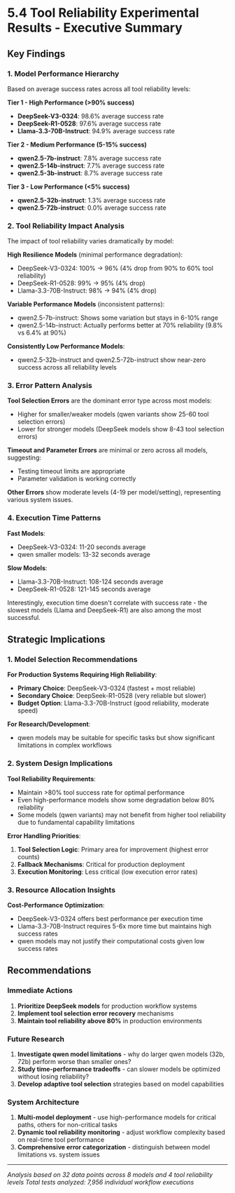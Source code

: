 # 5.4 Tool Reliability Experimental Results - Executive Summary

## Key Findings

### 1. Model Performance Hierarchy
Based on average success rates across all tool reliability levels:

**Tier 1 - High Performance (>90% success)**
- **DeepSeek-V3-0324**: 98.6% average success rate
- **DeepSeek-R1-0528**: 97.6% average success rate  
- **Llama-3.3-70B-Instruct**: 94.9% average success rate

**Tier 2 - Medium Performance (5-15% success)**
- **qwen2.5-7b-instruct**: 7.8% average success rate
- **qwen2.5-14b-instruct**: 7.7% average success rate
- **qwen2.5-3b-instruct**: 8.7% average success rate

**Tier 3 - Low Performance (<5% success)**
- **qwen2.5-32b-instruct**: 1.3% average success rate
- **qwen2.5-72b-instruct**: 0.0% average success rate

### 2. Tool Reliability Impact Analysis

The impact of tool reliability varies dramatically by model:

**High Resilience Models** (minimal performance degradation):
- DeepSeek-V3-0324: 100% → 96% (4% drop from 90% to 60% tool reliability)
- DeepSeek-R1-0528: 99% → 95% (4% drop)
- Llama-3.3-70B-Instruct: 98% → 94% (4% drop)

**Variable Performance Models** (inconsistent patterns):
- qwen2.5-7b-instruct: Shows some variation but stays in 6-10% range
- qwen2.5-14b-instruct: Actually performs better at 70% reliability (9.8% vs 6.4% at 90%)

**Consistently Low Performance Models**:
- qwen2.5-32b-instruct and qwen2.5-72b-instruct show near-zero success across all reliability levels

### 3. Error Pattern Analysis

**Tool Selection Errors** are the dominant error type across most models:
- Higher for smaller/weaker models (qwen variants show 25-60 tool selection errors)
- Lower for stronger models (DeepSeek models show 8-43 tool selection errors)

**Timeout and Parameter Errors** are minimal or zero across all models, suggesting:
- Testing timeout limits are appropriate
- Parameter validation is working correctly

**Other Errors** show moderate levels (4-19 per model/setting), representing various system issues.

### 4. Execution Time Patterns

**Fast Models**: 
- DeepSeek-V3-0324: 11-20 seconds average
- qwen smaller models: 13-32 seconds average

**Slow Models**:
- Llama-3.3-70B-Instruct: 108-124 seconds average  
- DeepSeek-R1-0528: 121-145 seconds average

Interestingly, execution time doesn't correlate with success rate - the slowest models (Llama and DeepSeek-R1) are also among the most successful.

## Strategic Implications

### 1. Model Selection Recommendations

**For Production Systems Requiring High Reliability**:
- **Primary Choice**: DeepSeek-V3-0324 (fastest + most reliable)
- **Secondary Choice**: DeepSeek-R1-0528 (very reliable but slower)
- **Budget Option**: Llama-3.3-70B-Instruct (good reliability, moderate speed)

**For Research/Development**:
- qwen models may be suitable for specific tasks but show significant limitations in complex workflows

### 2. System Design Implications

**Tool Reliability Requirements**:
- Maintain >80% tool success rate for optimal performance
- Even high-performance models show some degradation below 80% reliability
- Some models (qwen variants) may not benefit from higher tool reliability due to fundamental capability limitations

**Error Handling Priorities**:
1. **Tool Selection Logic**: Primary area for improvement (highest error counts)
2. **Fallback Mechanisms**: Critical for production deployment
3. **Execution Monitoring**: Less critical (low execution error rates)

### 3. Resource Allocation Insights

**Cost-Performance Optimization**:
- DeepSeek-V3-0324 offers best performance per execution time
- Llama-3.3-70B-Instruct requires 5-6x more time but maintains high success rates
- qwen models may not justify their computational costs given low success rates

## Recommendations

### Immediate Actions
1. **Prioritize DeepSeek models** for production workflow systems
2. **Implement tool selection error recovery** mechanisms
3. **Maintain tool reliability above 80%** in production environments

### Future Research
1. **Investigate qwen model limitations** - why do larger qwen models (32b, 72b) perform worse than smaller ones?
2. **Study time-performance tradeoffs** - can slower models be optimized without losing reliability?
3. **Develop adaptive tool selection** strategies based on model capabilities

### System Architecture
1. **Multi-model deployment** - use high-performance models for critical paths, others for non-critical tasks
2. **Dynamic tool reliability monitoring** - adjust workflow complexity based on real-time tool performance
3. **Comprehensive error categorization** - distinguish between model limitations vs. system issues

---

*Analysis based on 32 data points across 8 models and 4 tool reliability levels*
*Total tests analyzed: 7,956 individual workflow executions*